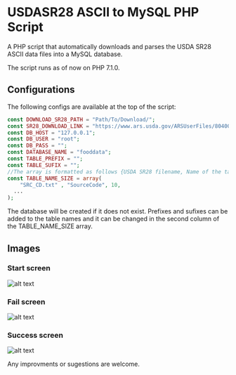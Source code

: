 # USDASR28 ASCII to MySQL PHP Script
A PHP script that automatically downloads and parses the USDA SR28 ASCII data files into a MySQL database.

The script runs as of now on PHP 7.1.0.

## Configurations

The following configs are available at the top of the script:

```php
const DOWNLOAD_SR28_PATH = "Path/To/Download/";
const SR28_DOWNLOAD_LINK = "https://www.ars.usda.gov/ARSUserFiles/80400525/Data/SR/SR28/dnload/sr28asc.zip";
const DB_HOST = "127.0.0.1";
const DB_USER = "root";
const DB_PASS = "";
const DATABASE_NAME = "fooddata";
const TABLE_PREFIX = "";
const TABLE_SUFIX = "";
//The array is formatted as follows {USDA SR28 filename, Name of the table, Number of records in the file}
const TABLE_NAME_SIZE = array(
	"SRC_CD.txt" , "SourceCode", 10,
  ...
);
```

The database will be created if it does not exist. 
Prefixes and sufixes can be added to the table names and it can be changed in the second column of the TABLE_NAME_SIZE array.

## Images

### Start screen
![alt text](https://imgur.com/a/uLpkp "Start screen")

### Fail screen
![alt text](https://imgur.com/PrUTp4Z "Fail screen")

### Success screen
![alt text](https://imgur.com/Mzce8fs "Success screen")

Any improvments or sugestions are welcome.
